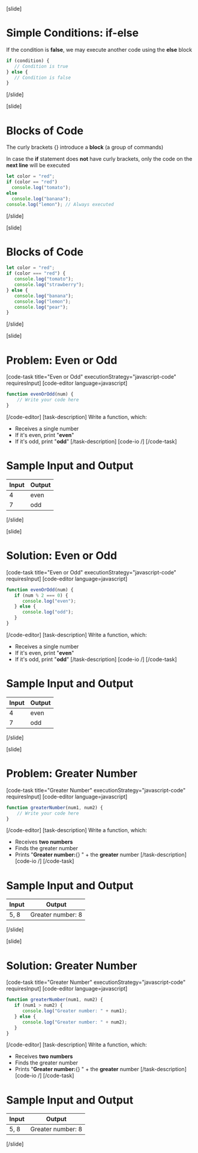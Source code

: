 [slide]
# Simple Conditions: if-else
If the condition is **false**, we may execute another code using the **еlse** block
```js
if (condition) {
   // Condition is true
} else {
   // Condition is false
}
```
[/slide]

[slide]
# Blocks of Code
The curly brackets \{\} introduce a **block** (a group of commands)

In case the **if** statement does **not** have curly brackets, only the code on the **next line** will be executed
```js
let color = "red";
if (color == "red") 
  console.log("tomato");
else
  console.log("banana");
console.log("lemon"); // Always executed
```
[/slide]

[slide]
# Blocks of Code
```js
let color = "red";
if (color === "red") {
   console.log("tomato");
   console.log("strawberry"); 
} else {
   console.log("banana");
   console.log("lemon");
   console.log("pear");
} 
```
[/slide]

[slide]
# Problem: Even or Odd
[code-task title="Even or Odd" executionStrategy="javascript-code" requiresInput]
[code-editor language=javascript]
```js
function evenOrOdd(num) {
    // Write your code here
}
```
[/code-editor]
[task-description]
Write a function, which: 
* Receives a single number
* If it's even, print "**even**"
* If it's odd, print "**odd**"
[/task-description]
[code-io /]
[/code-task]
# Sample Input and Output
|Input|Output|
|-----|------|
|4|even|
|7|odd|
[/slide]

[slide]
# Solution: Even or Odd
[code-task title="Even or Odd" executionStrategy="javascript-code" requiresInput]
[code-editor language=javascript]
```js
function evenOrOdd(num) {
   if (num % 2 === 0) {
      console.log("even");
   } else {
      console.log("odd");
   }
}
```
[/code-editor]
[task-description]
Write a function, which: 
* Receives a single number
* If it's even, print "**even**"
* If it's odd, print "**odd**"
[/task-description]
[code-io /]
[/code-task]
# Sample Input and Output
|Input|Output|
|-----|------|
|4|even|
|7|odd|
[/slide]

[slide]
# Problem: Greater Number
[code-task title="Greater Number" executionStrategy="javascript-code" requiresInput]
[code-editor language=javascript]
```js
function greaterNumber(num1, num2) {
    // Write your code here
}
```
[/code-editor]
[task-description]
Write a function, which: 
* Receives **two numbers**
* Finds the greater number
* Prints "**Greater number:**\{\} " + the **greater** number
[/task-description]
[code-io /]
[/code-task]
# Sample Input and Output
|Input|Output|
|-----|------|
|5, 8|Greater number: 8|
[/slide]

[slide]
# Solution: Greater Number
[code-task title="Greater Number" executionStrategy="javascript-code" requiresInput]
[code-editor language=javascript]
```js
function greaterNumber(num1, num2) {
   if (num1 > num2) {
      console.log("Greater number: " + num1);
   } else {
      console.log("Greater number: " + num2);
   }
}
```
[/code-editor]
[task-description]
Write a function, which: 
* Receives **two numbers**
* Finds the greater number
* Prints "**Greater number:**\{\} " + the **greater** number
[/task-description]
[code-io /]
[/code-task]
# Sample Input and Output
|Input|Output|
|-----|------|
|5, 8|Greater number: 8|
[/slide]